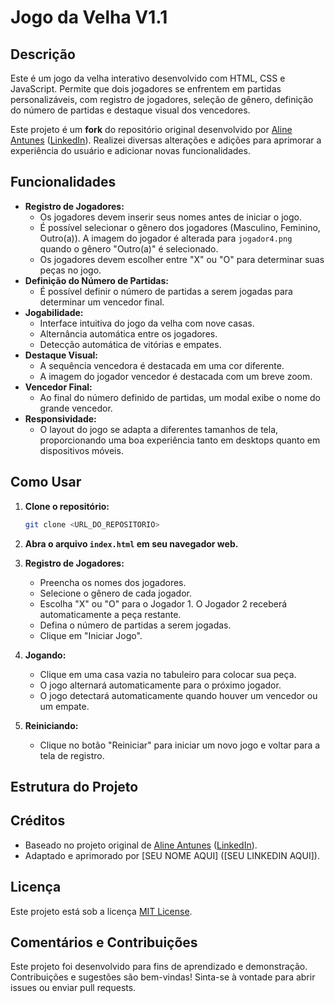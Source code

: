 # Jogo da Velha V1.1

## Descrição

Este é um jogo da velha interativo desenvolvido com HTML, CSS e JavaScript. Permite que dois jogadores se enfrentem em partidas personalizáveis, com registro de jogadores, seleção de gênero, definição do número de partidas e destaque visual dos vencedores.

Este projeto é um **fork** do repositório original desenvolvido por [Aline Antunes](https://github.com/alinealien) ([LinkedIn](https://www.linkedin.com/in/aline-antunes-a908a6174/)). Realizei diversas alterações e adições para aprimorar a experiência do usuário e adicionar novas funcionalidades.

## Funcionalidades

*   **Registro de Jogadores:**
    *   Os jogadores devem inserir seus nomes antes de iniciar o jogo.
    *   É possível selecionar o gênero dos jogadores (Masculino, Feminino, Outro(a)). A imagem do jogador é alterada para `jogador4.png` quando o gênero "Outro(a)" é selecionado.
    *   Os jogadores devem escolher entre "X" ou "O" para determinar suas peças no jogo.
*   **Definição do Número de Partidas:**
    *   É possível definir o número de partidas a serem jogadas para determinar um vencedor final.
*   **Jogabilidade:**
    *   Interface intuitiva do jogo da velha com nove casas.
    *   Alternância automática entre os jogadores.
    *   Detecção automática de vitórias e empates.
*   **Destaque Visual:**
    *   A sequência vencedora é destacada em uma cor diferente.
    *   A imagem do jogador vencedor é destacada com um breve zoom.
*   **Vencedor Final:**
    *   Ao final do número definido de partidas, um modal exibe o nome do grande vencedor.
*   **Responsividade:**
    *   O layout do jogo se adapta a diferentes tamanhos de tela, proporcionando uma boa experiência tanto em desktops quanto em dispositivos móveis.

## Como Usar

1.  **Clone o repositório:**

    ```bash
    git clone <URL_DO_REPOSITORIO>
    ```

2.  **Abra o arquivo `index.html` em seu navegador web.**

3.  **Registro de Jogadores:**

    *   Preencha os nomes dos jogadores.
    *   Selecione o gênero de cada jogador.
    *   Escolha "X" ou "O" para o Jogador 1. O Jogador 2 receberá automaticamente a peça restante.
    *   Defina o número de partidas a serem jogadas.
    *   Clique em "Iniciar Jogo".

4.  **Jogando:**

    *   Clique em uma casa vazia no tabuleiro para colocar sua peça.
    *   O jogo alternará automaticamente para o próximo jogador.
    *   O jogo detectará automaticamente quando houver um vencedor ou um empate.

5.  **Reiniciando:**

    *   Clique no botão "Reiniciar" para iniciar um novo jogo e voltar para a tela de registro.

## Estrutura do Projeto


## Créditos

*   Baseado no projeto original de [Aline Antunes](https://github.com/alinealien) ([LinkedIn](https://www.linkedin.com/in/aline-antunes-a908a6174/)).
*   Adaptado e aprimorado por [SEU NOME AQUI] ([SEU LINKEDIN AQUI]).

## Licença

Este projeto está sob a licença [MIT License](LICENSE).

## Comentários e Contribuições

Este projeto foi desenvolvido para fins de aprendizado e demonstração.  Contribuições e sugestões são bem-vindas! Sinta-se à vontade para abrir issues ou enviar pull requests.